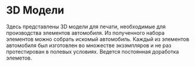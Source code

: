 3D Модели
====
Здесь представлены 3D модели для печати, необходимые для производства элементов автомобиля. Из полученного набора элементов можно собрать искомый автомобиль. Каждый из элементов автомобиля был изготовлен во множестве экзэмпляров и не раз протестирован в полевых условиях. Ведется постоянная доработка элеметов. 
